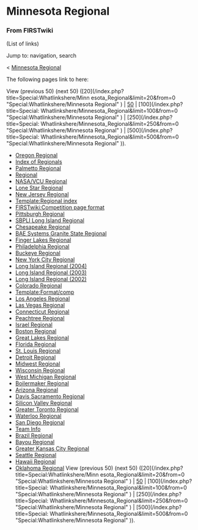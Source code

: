 # Minnesota Regional

### From FIRSTwiki

(List of links)

Jump to: navigation, search

&lt; [Minnesota Regional](/index.php?title=Minnesota_Regional&redirect=no
"Minnesota Regional" )  

The following pages link to here:

View (previous 50) (next 50) ([20](/index.php?title=Special:Whatlinkshere/Minn
esota_Regional&limit=20&from=0 "Special:Whatlinkshere/Minnesota Regional" ) |
[50](/index.php?title=Special:Whatlinkshere/Minnesota_Regional&limit=50&from=0
"Special:Whatlinkshere/Minnesota Regional" ) | [100](/index.php?title=Special:
Whatlinkshere/Minnesota_Regional&limit=100&from=0
"Special:Whatlinkshere/Minnesota Regional" ) | [250](/index.php?title=Special:
Whatlinkshere/Minnesota_Regional&limit=250&from=0
"Special:Whatlinkshere/Minnesota Regional" ) | [500](/index.php?title=Special:
Whatlinkshere/Minnesota_Regional&limit=500&from=0
"Special:Whatlinkshere/Minnesota Regional" )).

  * [Oregon Regional](Oregon_Regional "Oregon Regional" )
  * [Index of Regionals](Index_of_Regionals "Index of Regionals" )
  * [Palmetto Regional](Palmetto_Regional "Palmetto Regional" )
  * [Regional](Regional "Regional" )
  * [NASA/VCU Regional](NASA/VCU_Regional "NASA/VCU Regional" )
  * [Lone Star Regional](Lone_Star_Regional "Lone Star Regional" )
  * [New Jersey Regional](New_Jersey_Regional "New Jersey Regional" )
  * [Template:Regional index](Template:Regional_index "Template:Regional index" )
  * [FIRSTwiki:Competition page format](FIRSTwiki:Competition_page_format "FIRSTwiki:Competition page format" )
  * [Pittsburgh Regional](Pittsburgh_Regional "Pittsburgh Regional" )
  * [SBPLI Long Island Regional](SBPLI_Long_Island_Regional "SBPLI Long Island Regional" )
  * [Chesapeake Regional](Chesapeake_Regional "Chesapeake Regional" )
  * [BAE Systems Granite State Regional](BAE_Systems_Granite_State_Regional "BAE Systems Granite State Regional" )
  * [Finger Lakes Regional](Finger_Lakes_Regional "Finger Lakes Regional" )
  * [Philadelphia Regional](Philadelphia_Regional "Philadelphia Regional" )
  * [Buckeye Regional](Buckeye_Regional "Buckeye Regional" )
  * [New York City Regional](New_York_City_Regional "New York City Regional" )
  * [Long Island Regional (2004)](Long_Island_Regional_%282004%29 "Long Island Regional \(2004\)" )
  * [Long Island Regional (2003)](Long_Island_Regional_%282003%29 "Long Island Regional \(2003\)" )
  * [Long Island Regional (2002)](Long_Island_Regional_%282002%29 "Long Island Regional \(2002\)" )
  * [Colorado Regional](Colorado_Regional "Colorado Regional" )
  * [Template:Format/comp](Template:Format/comp "Template:Format/comp" )
  * [Los Angeles Regional](Los_Angeles_Regional "Los Angeles Regional" )
  * [Las Vegas Regional](Las_Vegas_Regional "Las Vegas Regional" )
  * [Connecticut Regional](Connecticut_Regional "Connecticut Regional" )
  * [Peachtree Regional](Peachtree_Regional "Peachtree Regional" )
  * [Israel Regional](Israel_Regional "Israel Regional" )
  * [Boston Regional](Boston_Regional "Boston Regional" )
  * [Great Lakes Regional](Great_Lakes_Regional "Great Lakes Regional" )
  * [Florida Regional](Florida_Regional "Florida Regional" )
  * [St. Louis Regional](St._Louis_Regional "St. Louis Regional" )
  * [Detroit Regional](Detroit_Regional "Detroit Regional" )
  * [Midwest Regional](Midwest_Regional "Midwest Regional" )
  * [Wisconsin Regional](Wisconsin_Regional "Wisconsin Regional" )
  * [West Michigan Regional](West_Michigan_Regional "West Michigan Regional" )
  * [Boilermaker Regional](Boilermaker_Regional "Boilermaker Regional" )
  * [Arizona Regional](Arizona_Regional "Arizona Regional" )
  * [Davis Sacramento Regional](Davis_Sacramento_Regional "Davis Sacramento Regional" )
  * [Silicon Valley Regional](Silicon_Valley_Regional "Silicon Valley Regional" )
  * [Greater Toronto Regional](Greater_Toronto_Regional "Greater Toronto Regional" )
  * [Waterloo Regional](Waterloo_Regional "Waterloo Regional" )
  * [San Diego Regional](San_Diego_Regional "San Diego Regional" )
  * [Team Info](Team_Info "Team Info" )
  * [Brazil Regional](Brazil_Regional "Brazil Regional" )
  * [Bayou Regional](Bayou_Regional "Bayou Regional" )
  * [Greater Kansas City Regional](Greater_Kansas_City_Regional "Greater Kansas City Regional" )
  * [Seattle Regional](Seattle_Regional "Seattle Regional" )
  * [Hawaii Regional](Hawaii_Regional "Hawaii Regional" )
  * [Oklahoma Regional](Oklahoma_Regional "Oklahoma Regional" )
View (previous 50) (next 50) ([20](/index.php?title=Special:Whatlinkshere/Minn
esota_Regional&limit=20&from=0 "Special:Whatlinkshere/Minnesota Regional" ) |
[50](/index.php?title=Special:Whatlinkshere/Minnesota_Regional&limit=50&from=0
"Special:Whatlinkshere/Minnesota Regional" ) | [100](/index.php?title=Special:
Whatlinkshere/Minnesota_Regional&limit=100&from=0
"Special:Whatlinkshere/Minnesota Regional" ) | [250](/index.php?title=Special:
Whatlinkshere/Minnesota_Regional&limit=250&from=0
"Special:Whatlinkshere/Minnesota Regional" ) | [500](/index.php?title=Special:
Whatlinkshere/Minnesota_Regional&limit=500&from=0
"Special:Whatlinkshere/Minnesota Regional" )).


